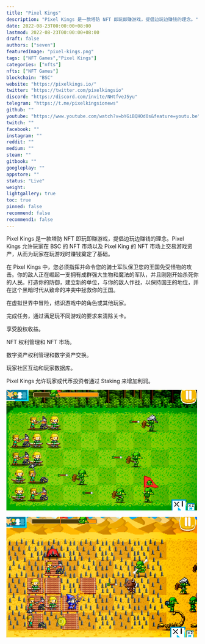 ```yaml
---
title: "Pixel Kings"
description: "Pixel Kings 是一款塔防 NFT 即玩即赚游戏，提倡边玩边赚钱的理念。"
date: 2022-08-23T00:00:00+08:00
lastmod: 2022-08-23T00:00:00+08:00
draft: false
authors: ["seven"]
featuredImage: "pixel-kings.png"
tags: ["NFT Games","Pixel Kings"]
categories: ["nfts"]
nfts: ["NFT Games"]
blockchain: "BSC"
website: "https://pixelkings.io/"
twitter: "https://twitter.com/pixelkingsio"
discord: "https://discord.com/invite/NHtfveJ5yu"
telegram: "https://t.me/pixelkingsionews"
github: ""
youtube: "https://www.youtube.com/watch?v=bYGiBQHOd0s&feature=youtu.be"
twitch: ""
facebook: ""
instagram: ""
reddit: ""
medium: ""
steam: ""
gitbook: ""
googleplay: ""
appstore: ""
status: "Live"
weight: 
lightgallery: true
toc: true
pinned: false
recommend: false
recommend1: false
---
```

Pixel Kings 是一款塔防 NFT 即玩即赚游戏，提倡边玩边赚钱的理念。Pixel Kings 允许玩家在 BSC 的 NFT 市场以及 Pixel King 的 NFT 市场上交易游戏资产，从而为玩家在玩游戏时赚钱奠定了基础。

在 Pixel Kings 中，您必须指挥并命令您的骑士军队保卫您的王国免受怪物的攻击。你的敌人正在崛起一支拥有成群强大生物和魔法的军队，并且刚刚开始杀死你的人民。打造你的防御，建立新的单位，与你的敌人作战，以保持国王的地位，并在这个黑暗时代从致命的冲突中拯救你的王国。

在虚拟世界中冒险，结识游戏中的角色或其他玩家。

完成任务，通过满足玩不同游戏的要求来清除关卡。

享受股权收益。

NFT 权利管理和 NFT 市场。

数字资产权利管理和数字资产交换。

玩家社区互动和玩家数据库。

Pixel Kings 允许玩家或代币投资者通过 Staking 来增加利润。

![1](1661239834631.jpg)

![2](1661239845696.jpg)